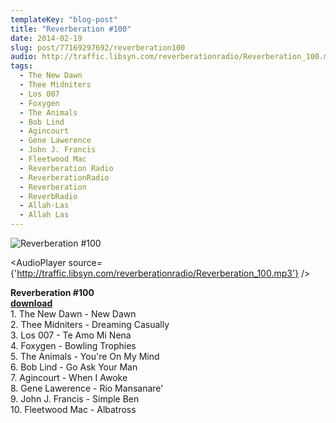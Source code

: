```yaml
---
templateKey: "blog-post"
title: "Reverberation #100"
date: 2014-02-19
slug: post/77169297692/reverberation100
audio: http://traffic.libsyn.com/reverberationradio/Reverberation_100.mp3
tags:
  - The New Dawn
  - Thee Midniters
  - Los 007
  - Foxygen
  - The Animals
  - Bob Lind
  - Agincourt
  - Gene Lawerence
  - John J. Francis
  - Fleetwood Mac
  - Reverberation Radio
  - ReverberationRadio
  - Reverberation
  - ReverbRadio
  - Allah-Las
  - Allah Las
---
```


![Reverberation #100](../images/802f4663ee78134d4de498a83e98239b38b645d44309fba21415cc5402a59ce2.jpg)

<AudioPlayer source={'http://traffic.libsyn.com/reverberationradio/Reverberation_100.mp3'} />

<p><strong>Reverberation #100<br /></strong><strong><a href="http://traffic.libsyn.com/reverberationradio/Reverberation_100.mp3" title="download" target="_blank">download</a><br /></strong>1. The New Dawn - New Dawn<br />2. Thee Midniters - Dreaming Casually<br />3. Los 007 - Te Amo Mi Nena<br />4. Foxygen - Bowling Trophies<br />5. The Animals - You're On My Mind<br />6. Bob Lind - Go Ask Your Man<br />7. Agincourt - When I Awoke<br />8. Gene Lawerence - Rio Mansanare'<br />9. John J. Francis - Simple Ben<br />10. Fleetwood Mac - Albatross</p>

